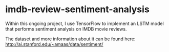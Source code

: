 # imdb-review-sentiment-analysis
Within this ongoing project, I use TensorFlow to implement an LSTM model that performs sentiment analysis on IMDB movie reviews. 

The dataset and more information about it can be found here: http://ai.stanford.edu/~amaas/data/sentiment/